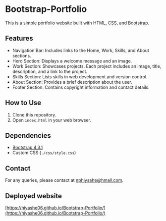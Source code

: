 # Bootstrap-Portfolio

This is a simple portfolio website built with HTML, CSS, and Bootstrap.

## Features

- Navigation Bar: Includes links to the Home, Work, Skills, and About sections.
- Hero Section: Displays a welcome message and an image.
- Work Section: Showcases projects. Each project includes an image, title, description, and a link to the project.
- Skills Section: Lists skills in web development and version control.
- About Section: Provides a brief description about the user.
- Footer Section: Contains copyright information and contact details.

## How to Use

1. Clone this repository.
2. Open `index.html` in your web browser.

## Dependencies

- [Bootstrap 4.3.1](https://stackpath.bootstrapcdn.com/bootstrap/4.3.1/css/bootstrap.min.css)
- Custom CSS (`./css/style.css`)

## Contact

For any queries, please contact at <nphiysahe@hmail.com>.

## Deployed website

[https://hiyashe06.github.io/Bootstrap-Portfolio/](https://hiyashe06.github.io/Bootstrap-Portfolio/)
